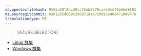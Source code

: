 ```yaml
---
ms.openlocfilehash: 9165a28f2dc39cc76ab8676caee3cdf1b66d8f01
ms.sourcegitcommit: bab1265d669c3e6871daa7cb8a5640a47104947a
translationtype: MT
---
```

> [AZURE.SELECTOR]
- [Linux 群集](../articles/hdinsight/hdinsight-hadoop-run-samples-linux.md)
- [Windows 群集](../articles/hdinsight/hdinsight-run-samples.md)
